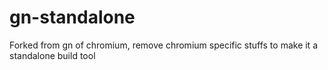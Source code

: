 # gn-standalone
Forked from gn of chromium, remove chromium specific stuffs to make it a standalone build tool
